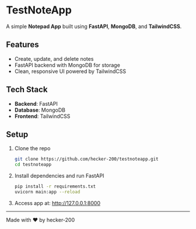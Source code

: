 # TestNoteApp
A simple **Notepad App** built using **FastAPI**, **MongoDB**, and **TailwindCSS**.

## Features
- Create, update, and delete notes
- FastAPI backend with MongoDB for storage
- Clean, responsive UI powered by TailwindCSS

## Tech Stack
- **Backend**: FastAPI
- **Database**: MongoDB
- **Frontend**: TailwindCSS

## Setup
1. Clone the repo  
   ```bash
   git clone https://github.com/hecker-200/testnoteapp.git
   cd testnoteapp
   ```
2. Install dependencies and run FastAPI  
   ```bash
   pip install -r requirements.txt
   uvicorn main:app --reload
   ```

3. Access app at: http://127.0.0.1:8000

---
Made with ❤️ by hecker-200

